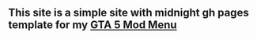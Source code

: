 ## This site is a simple site with midnight gh pages template for my <a href='https://github.com/Svxy/TnyavnTos-GTA5-Mod-Menu' target='_blank'>GTA 5 Mod Menu</a>